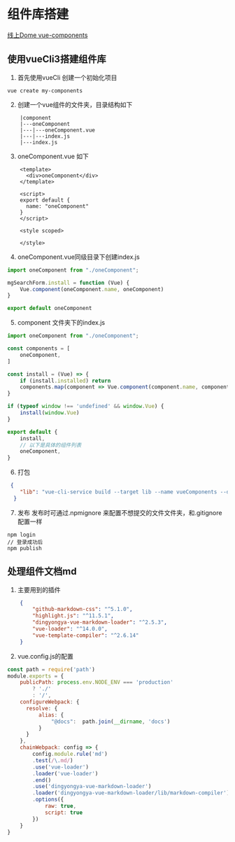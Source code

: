 # 组件库搭建

[线上Dome vue-components](https://dyywork.github.io/vue-components/)

## 使用vueCli3搭建组件库
1. 首先使用vueCli 创建一个初始化项目
```
vue create my-components
```

2. 创建一个vue组件的文件夹，目录结构如下
```
    |component
    |---oneComponent
    |---|---oneComponent.vue
    |---|---index.js
    |---index.js
```
3. oneComponent.vue 如下

```vue
    <template>
      <div>oneComponent</div>
    </template>
    
    <script>
    export default {
      name: "oneComponent"
    }
    </script>
    
    <style scoped>
    
    </style>
```
4. oneComponent.vue同级目录下创建index.js
```js
import oneComponent from "./oneComponent";

mgSearchForm.install = function (Vue) {
    Vue.component(oneComponent.name, oneComponent)
}

export default oneComponent
```
5. component 文件夹下的index.js
```js
import oneComponent from "./oneComponent";

const components = [
    oneComponent,
]

const install = (Vue) => {
    if (install.installed) return
    components.map(component => Vue.component(component.name, component))
}

if (typeof window !== 'undefined' && window.Vue) {
    install(window.Vue)
}

export default {
    install,
    // 以下是具体的组件列表
    oneComponent,
}
```
6. 打包 
```json
 {
    "lib": "vue-cli-service build --target lib --name vueComponents --dest lib components/index.js"
  }
```

7. 发布 发布时可通过.npmignore 来配置不想提交的文件文件夹，和.gitignore 配置一样
```
npm login
// 登录成功后
npm publish
```




## 处理组件文档md
1. 主要用到的插件
```json
    {
        "github-markdown-css": "^5.1.0",
        "highlight.js": "^11.5.1",
        "dingyongya-vue-markdown-loader": "^2.5.3",
        "vue-loader": "^14.0.0",
        "vue-template-compiler": "^2.6.14"
    }
```
2. vue.config.js的配置
```js
const path = require('path')
module.exports = {
    publicPath: process.env.NODE_ENV === 'production'
        ? './'
        : '/',
    configureWebpack: {
      resolve: {
          alias: {
              "@docs":  path.join(__dirname, 'docs')
          }
      }
    },
    chainWebpack: config => {
        config.module.rule('md')
        .test(/\.md/)
        .use('vue-loader')
        .loader('vue-loader')
        .end()
        .use('dingyongya-vue-markdown-loader')
        .loader('dingyongya-vue-markdown-loader/lib/markdown-compiler')
        .options({
            raw: true,
            script: true
        })
    }
}
```